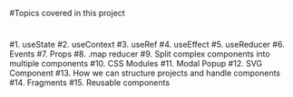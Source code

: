 #Topics covered in this project
#
#1. useState
#2. useContext
#3. useRef
#4. useEffect
#5. useReducer
#6. Events
#7. Props
#8. .map reducer
#9. Split complex components into multiple components
#10. CSS Modules
#11. Modal Popup
#12. SVG Component
#13. How we can structure projects and handle components
#14. Fragments
#15. Reusable components 